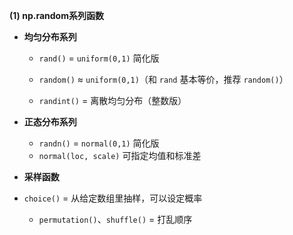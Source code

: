 **(1) np.random系列函数**

- **均匀分布系列**

  - `rand()` = `uniform(0,1)` 简化版

  - `random()` ≈ `uniform(0,1)`（和 `rand` 基本等价，推荐 `random()`）

  - `randint()` = 离散均匀分布（整数版）

- **正态分布系列**

  - `randn()` = `normal(0,1)` 简化版
  - `normal(loc, scale)` 可指定均值和标准差

- **采样函数**
- `choice()` = 从给定数组里抽样，可以设定概率
  - `permutation()`、`shuffle()` = 打乱顺序

